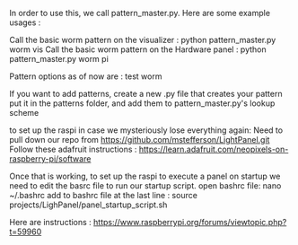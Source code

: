 In order to use this, we call pattern_master.py. Here are some example usages :

Call the basic worm pattern on the visualizer : python pattern_master.py worm vis
Call the basic worm pattern on the Hardware panel : python pattern_master.py worm pi

Pattern options as of now are :
test
worm

If you want to add patterns, create a new .py file that creates your pattern
put it in the patterns folder, and add them to pattern_master.py's lookup scheme



to set up the raspi in case we mysteriously lose everything again:
Need to pull down our repo from https://github.com/mstefferson/LightPanel.git
Follow these adafruit instructions :  https://learn.adafruit.com/neopixels-on-raspberry-pi/software

Once that is working, to set up the raspi to execute a panel on startup we need to edit the basrc file to run our startup script.
open bashrc file:
nano ~/.bashrc
add to bashrc file at the last line :
source projects/LighPanel/panel_startup_script.sh

Here are instructions : https://www.raspberrypi.org/forums/viewtopic.php?t=59960
